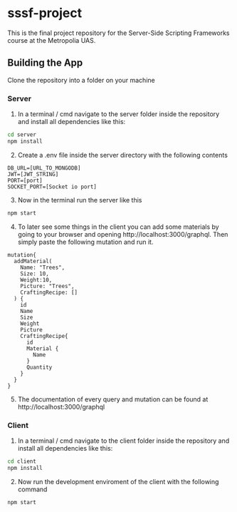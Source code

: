 # sssf-project

This is the final project repository for the Server-Side Scripting Frameworks course at the Metropolia UAS.

## Building the App

Clone the repository into a folder on your machine

### Server

1. In a terminal / cmd navigate to the server folder inside the repository and install all dependencies like this:

```bash
cd server
npm install
```

2. Create a .env file inside the server directory with the following contents

```
DB_URL=[URL_TO_MONGODB]
JWT=[JWT_STRING]
PORT=[port]
SOCKET_PORT=[Socket io port]
```

3. Now in the terminal run the server like this

```bash
npm start
```

4. To later see some things in the client you can add some materials by going to your browser and opening http://localhost:3000/graphql. Then simply paste the following mutation and run it.

```
mutation{
  addMaterial(
    Name: "Trees",
    Size: 10,
    Weight:10,
    Picture: "Trees",
  	CraftingRecipe: []
  ) {
    id
    Name
    Size
    Weight
    Picture
    CraftingRecipe{
      id
      Material {
        Name
      }
      Quantity
    }
  }
}
```

5. The documentation of every query and mutation can be found at http://localhost:3000/graphql

### Client

1. In a terminal / cmd navigate to the client folder inside the repository and install all dependencies like this:

```bash
cd client
npm install
```

2. Now run the development enviroment of the client with the following command

```bash
npm start
```
